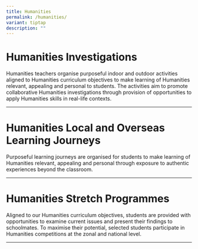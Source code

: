 ```yaml
---
title: Humanities
permalink: /humanities/
variant: tiptap
description: ""
---
```

<h1>Humanities Investigations</h1>
<p>Humanities teachers organise purposeful indoor and outdoor activities
aligned to Humanities curriculum objectives to make learning of Humanities
relevant, appealing and personal to students. The activities aim to promote
collaborative Humanities investigations through provision of opportunities
to apply Humanities skills in real-life contexts.</p>
<hr>
<h1>Humanities Local and Overseas Learning Journeys</h1>
<p>Purposeful learning journeys are organised for students to make learning
of Humanities relevant, appealing and personal through exposure to authentic
experiences beyond the classroom.</p>
<hr>
<h1>Humanities Stretch Programmes</h1>
<p>Aligned to our Humanities curriculum objectives, students are provided
with opportunities to examine current issues and present their findings
to schoolmates. To maximise their potential, selected students participate
in Humanities competitions at the zonal and national level.</p>
<hr>
<p></p>